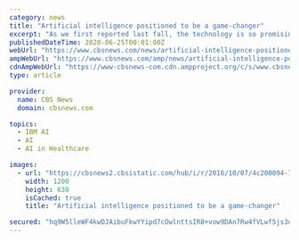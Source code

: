 ```yaml
---
category: news
title: "Artificial intelligence positioned to be a game-changer"
excerpt: "As we first reported last fall, the technology is so promising that IBM has staked its 106-year-old reputation on its version of artificial intelligence called Watson -- one of the most ..."
publishedDateTime: 2020-06-25T00:01:00Z
webUrl: "https://www.cbsnews.com/news/artificial-intelligence-positioned-to-be-a-game-changer/"
ampWebUrl: "https://www.cbsnews.com/amp/news/artificial-intelligence-positioned-to-be-a-game-changer/"
cdnAmpWebUrl: "https://www-cbsnews-com.cdn.ampproject.org/c/s/www.cbsnews.com/amp/news/artificial-intelligence-positioned-to-be-a-game-changer/"
type: article

provider:
  name: CBS News
  domain: cbsnews.com

topics:
  - IBM AI
  - AI
  - AI in Healthcare

images:
  - url: "https://cbsnews2.cbsistatic.com/hub/i/r/2016/10/07/4c200094-7e27-4334-8024-4d671b1d0625/thumbnail/1200x630/920095fe5576a423e4eb2cfdd3e5124e/ai-main.jpg"
    width: 1200
    height: 630
    isCached: true
    title: "Artificial intelligence positioned to be a game-changer"

secured: "hq9W5lleWF4kwDJAibuFkwYYipd7cOwlnttsIR8+vow9DAn7Rw4fVLwf5js3oeHSjyCS3L5U+hwygUcJQj2+ccGE5NsRAobqjsuqYOX8wARpfnxbGlJ1qkujToS5Xk/OYsnhuis5kCKZKvTldU9Gnyny4y5Wg6lJH4WbSMb667tzr83WQ0XzZ0rOKxXYMS26N5r7NYexES78GZVZyfkZK64R/bSr6jxALZwxj2XmkUg7tHJz4NHMseL990LMJKALcpauGqm2XdGT2m7eUjBR6tbwSdqVJET363DWhPQ0YA6mauyI1AcYrURmALLyGzfAWRgrWNje3bNFTQB343zuSg==;0hntH73U+QslMxsZ4VWfaQ=="
---
```


